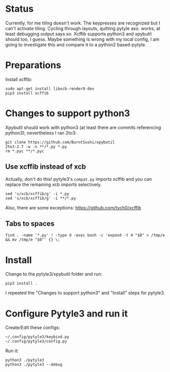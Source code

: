 # Status

Currently, for me tiling doesn't work. The keypresses are recognized but I can't activate tiling.
Cycling through layouts, quitting pytyle aso. works, at least debugging output says so.
Xcffib supports python3 and xpybutil should too, I guess. Maybe something is wrong with my local config, I am going to investigate this and compare it to a python2 based-pytyle.


# Preparations

Install xcffib:

~~~
sudo apt-get install libxcb-render0-dev
pip3 install xcffib
~~~


# Changes to support python3

Xpybutil should work with python3 (at least there are commits referencing python3);
nevertheless I ran 2to3:

```
git clone https://github.com/BurntSushi/xpybutil
2to3-2.7 -w -n **/*.py *.py
rm *.pyc **/*.pyc
```

## Use xcffib instead of xcb

Actually, don't do this! pytyle3's ``compat.py`` imports xcffib and you can replace the remaining xcb imports selectively. 

~~~
sed 's/xcb/xcffib/g' -i *.py
sed 's/xcb/xcffib/g' -i **/*.py
~~~

Also, there are some exceptions: <https://github.com/tych0/xcffib>


## Tabs to spaces

```
find . -name '*.py' ! -type d -exec bash -c 'expand -t 4 "$0" > /tmp/e && mv /tmp/e "$0"' {} \;
```


# Install


Change to the pytyle3/xpybutil folder and run:

```
pip3 install .
```

I repeated the "Changes to support python3" and "Install" steps for pytyle3.


# Configure Pytyle3 and run it

Create/Edit these configs:

~~~
~/.config/pytyle3/keybind.py
~/.config/pytyle3/config.py
~~~

Run it:

```
python3 ./pytyle3
python3 ./pytyle3 --debug
```

